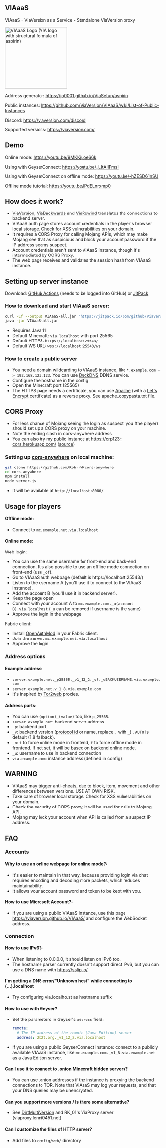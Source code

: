 VIAaaS
---

VIAaaS - ViaVersion as a Service - Standalone ViaVersion proxy

<img alt="VIAaaS Logo (VIA logo with structural formula of aspirin)" height="200" src="https://viaversion.github.io/VIAaaS/src/main/resources/web/img/logo.webp">

Address generator: https://jo0001.github.io/ViaSetup/aspirin

Public instances: https://github.com/ViaVersion/VIAaaS/wiki/List-of-Public-Instances

Discord: https://viaversion.com/discord

Supported versions: https://viaversion.com/

## Demo

Online mode: https://youtu.be/9MKKjuoe66k

Using with GeyserConnect: https://youtu.be/_LItAIIFmsI

Using with GeyserConnect on offline mode: https://youtu.be/-hZESD61nSU

Offline mode tutorial: https://youtu.be/lPdELnrxmp0

## How does it work?

- [ViaVersion](https://viaversion.com), [ViaBackwards](https://viaversion.com/backwards)
  and [ViaRewind](https://viaversion.com/rewind) translates the connections to backend server.
- VIAaaS auth page stores account credentials in the player's browser local storage. Check for XSS vulnerabilities on
  your domain.
- It requires a CORS Proxy for calling Mojang APIs, which may make Mojang see that as suspicious and block your account
  password if the IP address seems suspect.
- Account credentials aren't sent to VIAaaS instance, though it's intermediated by CORS Proxy.
- The web page receives and validates the session hash from VIAaaS instance.

## Setting up server instance

Download: [GitHub Actions](https://github.com/ViaVersion/VIAaaS/actions) (needs to be logged into GitHub)
or [JitPack](https://jitpack.io/com/github/ViaVersion/VIAaaS/master-SNAPSHOT/VIAaaS-master-SNAPSHOT-all.jar)

### How to download and start VIAaaS server:

```sh
curl -Lf --output VIAaaS-all.jar "https://jitpack.io/com/github/ViaVersion/VIAaaS/master-SNAPSHOT/VIAaaS-master-SNAPSHOT-all.jar"
java -jar VIAaaS-all.jar
```

- Requires Java 11
- Default Minecraft: ```via.localhost``` with port 25565
- Default HTTPS: ```https://localhost:25543/```
- Default WS URL: ```wss://localhost:25543/ws```

### How to create a public server

- You need a domain wildcarding to VIAaaS instance, like ``*.example.com -> 192.168.123.123``. You can
  use [DuckDNS](https://duckdns.org/) DDNS service.
- Configure the hostname in the config
- Open the Minecraft port (25565)
- The HTTPS page needs a certificate, you can use [Apache](https://httpd.apache.org/) (with
  a [Let's Encrypt](https://letsencrypt.org/) certificate) as a reverse proxy. See apache_copypasta.txt file.

## CORS Proxy

- For less chance of Mojang seeing the login as suspect, you (the player) should set up a CORS proxy on your machine.
- Note the ending slash in cors-anywhere address
- You can also try my public instance
  at https://crp123-cors.herokuapp.com/ ([source](https://github.com/creeper123123321/cors-anywhere/))

### Setting up [cors-anywhere](https://www.npmjs.com/package/cors-anywhere) on local machine:

```sh
git clone https://github.com/Rob--W/cors-anywhere
cd cors-anywhere
npm install
node server.js
```

- It will be available at ```http://localhost:8080/```

## Usage for players

#### Offline mode:

- Connect to ```mc.example.net.via.localhost```

#### Online mode:

Web login:

- You can use the same username for front-end and back-end connection. It's also possible to use an offline mode
  connection on front-end (use ``_of``).
- Go to VIAaaS auth webpage (default is https://localhost:25543/)
- Listen to the username A (you'll use it to connect to the VIAaaS instance).
- Add the account B (you'll use it in backend server).
- Keep the page open
- Connect with your account A to ```mc.example.com._u(account B).via.localhost``` (```_u``` can be removed if username
  is the same)
- Approve the login in the webpage

Fabric client:

- Install [OpenAuthMod](https://github.com/RaphiMC/OpenAuthMod) in your Fabric client.
- Join the server: ```mc.example.net.via.localhost```
- Approve the login

### Address options

#### Example address:

- ```server.example.net._p25565._v1_12_2._of._uBACKUSERNAME.via.example.com```
- ```server.example.net.v_1_8.via.example.com```
- It's inspired by [Tor2web](https://www.tor2web.org/) proxies.

#### Address parts:

- You can use ``(option)_(value)`` too, like ``p_25565``.
- ```server.example.net```: backend server address
- ```_p```: backend port
- ```_v```: backend version ([protocol id](https://wiki.vg/Protocol_version_numbers) or name, replace ``.`` with ``_``)
  . ```AUTO``` is default (1.8 fallback).
- ```_o```: ```t``` to force online mode in frontend, ```f``` to force offline mode in frontend. If not set, it will be
  based on backend online mode.
- ```_u```: username to use in backend connection
- ```via.example.com```: instance address (defined in config)

## WARNING

- VIAaaS may trigger anti-cheats, due to block, item, movement and other differences between versions. USE AT OWN RISK.
- Take care of browser local storage. Check for XSS vulnerabilities on your domain.
- Check the security of CORS proxy, it will be used for calls to Mojang API.
- Mojang may lock your account when API is called from a suspect IP address.

## FAQ

### Accounts

#### Why to use an online webpage for online mode?:

- It's easier to maintain in that way, because providing login via chat requires encoding and decoding more packets,
  which reduces maintainability.
- It allows your account password and token to be kept with you.

#### How to use Microsoft Account?:

- If you are using a public VIAaaS instance, use this page https://viaversion.github.io/VIAaaS/ and configure the
  WebSocket address.

### Connection

#### How to use IPv6?:

- When listening to 0.0.0.0, it should listen on IPv6 too.
- The hostname parser currently doesn't support direct IPv6, but you can use a DNS name with https://sslip.io/

#### I'm getting a DNS error/"Unknown host" while connecting to (...).localhost

- Try configuring via.localho.st as hostname suffix

#### How to use with Geyser?

- Set the parameters in Geyser's `address` field:
  ```yml
  remote:
    # The IP address of the remote (Java Edition) server
    address: 2b2t.org._v1_12_2.via.localhost
  ```
- If you are using a public GeyserConnect instance: connect to a publicly available VIAaaS instance,
  like ```mc.example.com._v1_8.via.example.net``` as a Java Edition server.

#### Can I use it to connect to .onion Minecraft hidden servers?

- You can use .onion addresses if the instance is proxying the backend connections to TOR. Note that VIAaaS may log your
  requests, and that your DNS queries may be unencrypted.

#### Can you support more versions / Is there some alternative?

- See [DirtMultiVersion](https://github.com/DirtPowered/DirtMultiversion) and RK_01's ViaProxy server (viaproxy.lenni0451.net)

#### Can I customize the files of HTTP server?

- Add files to ``config/web/`` directory
